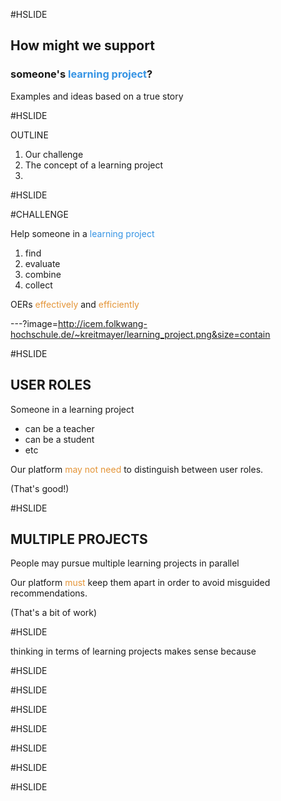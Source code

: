 #HSLIDE

## How might we support
### someone's <span style="color:#3694e4">learning project</span>?

Examples and ideas based on a true story

#HSLIDE

OUTLINE
1. Our challenge
2. The concept of a learning project
3. 


#HSLIDE

#CHALLENGE

Help someone in a <span style="color:#3694e4">learning project</span>
1. find
2. evaluate
3. combine
4. collect

OERs <span style="color:#e49436">effectively</span> and <span style="color:#e49436">efficiently</span>


---?image=http://icem.folkwang-hochschule.de/~kreitmayer/learning_project.png&size=contain

#HSLIDE

## USER ROLES

Someone in a learning project
* can be a teacher
* can be a student
* etc

Our platform <span style="color:#e49436">may not need</span> to distinguish between user roles.

(That's good!)

#HSLIDE

## MULTIPLE PROJECTS

People may pursue multiple learning projects in parallel

Our platform <span style="color:#e49436">must</span> keep them apart in order to avoid misguided recommendations.

(That's a bit of work)

#HSLIDE

thinking in terms of learning projects makes sense because


#HSLIDE

#HSLIDE

#HSLIDE

#HSLIDE

#HSLIDE

#HSLIDE

#HSLIDE

